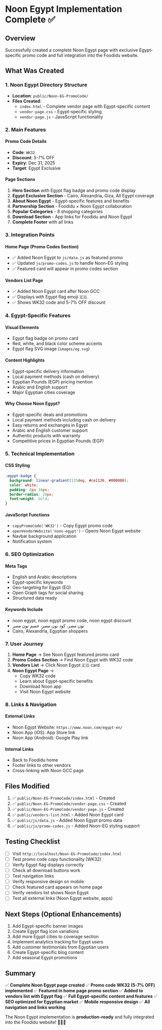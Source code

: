 # Noon Egypt Implementation Complete ✅

## Overview
Successfully created a complete Noon Egypt page with exclusive Egypt-specific promo code and full integration into the Foodidu website.

## What Was Created

### 1. **Noon Egypt Directory Structure**
- **Location**: `public/Noon-EG-PromoCode/`
- **Files Created**:
  - `index.html` - Complete vendor page with Egypt-specific content
  - `vendor-page.css` - Egypt-specific styling
  - `vendor-page.js` - JavaScript functionality

### 2. **Main Features**

#### Promo Code Details
- **Code**: `WK32`
- **Discount**: 5-7% OFF
- **Expiry**: Dec 31, 2025
- **Target**: Egypt Exclusive

#### Page Sections
1. **Hero Section** with Egypt flag badge and promo code display
2. **Egypt Exclusive Section** - Cairo, Alexandria, Giza, All Egypt coverage
3. **About Noon Egypt** - Egypt-specific features and benefits
4. **Partnership Section** - Foodidu × Noon Egypt collaboration
5. **Popular Categories** - 8 shopping categories
6. **Download Section** - App links for Foodidu and Noon Egypt
7. **Complete Footer** with all links

### 3. **Integration Points**

#### Home Page (Promo Codes Section)
- ✅ Added Noon Egypt to `js/data.js` as featured promo
- ✅ Updated `js/promo-codes.js` to handle Noon-EG styling
- ✅ Featured card will appear in promo codes section

#### Vendors List Page
- ✅ Added Noon Egypt card after Noon GCC
- ✅ Displays with Egypt flag emoji 🇪🇬
- ✅ Shows WK32 code and 5-7% OFF discount

### 4. **Egypt-Specific Features**

#### Visual Elements
- Egypt flag badge on promo card
- Red, white, and black color scheme accents
- Egypt flag SVG image (`images/eg.svg`)

#### Content Highlights
- Egypt-specific delivery information
- Local payment methods (cash on delivery)
- Egyptian Pounds (EGP) pricing mention
- Arabic and English support
- Major Egyptian cities coverage

#### Why Choose Noon Egypt?
- Egypt-specific deals and promotions
- Local payment methods including cash on delivery
- Easy returns and exchanges in Egypt
- Arabic and English customer support
- Authentic products with warranty
- Competitive prices in Egyptian Pounds (EGP)

### 5. **Technical Implementation**

#### CSS Styling
```css
.egypt-badge {
  background: linear-gradient(135deg, #ce1126, #000000);
  color: white;
  padding: 8px 16px;
  border-radius: 20px;
  font-weight: bold;
}
```

#### JavaScript Functions
- `copyPromoCode('WK32')` - Copy Egypt promo code
- `openVendorWebsite('noon-egypt')` - Opens Noon Egypt website
- Navbar background application
- Notification system

### 6. **SEO Optimization**

#### Meta Tags
- English and Arabic descriptions
- Egypt-specific keywords
- Geo-targeting for Egypt (EG)
- Open Graph tags for social sharing
- Structured data ready

#### Keywords Include
- noon egypt, noon egypt promo code, noon egypt discount
- نون مصر، كود نون مصر، خصم نون مصر
- Cairo, Alexandria, Egyptian shoppers

### 7. **User Journey**

1. **Home Page** → See Noon Egypt featured promo card
2. **Promo Codes Section** → Find Noon Egypt with WK32 code
3. **Vendors List** → Click Noon Egypt 🇪🇬 card
4. **Noon Egypt Page** → 
   - Copy WK32 code
   - Learn about Egypt-specific benefits
   - Download Noon app
   - Visit Noon Egypt website

### 8. **Links & Navigation**

#### External Links
- Noon Egypt Website: `https://www.noon.com/egypt-en/`
- Noon App (iOS): App Store link
- Noon App (Android): Google Play link

#### Internal Links
- Back to Foodidu home
- Footer links to other vendors
- Cross-linking with Noon GCC page

## Files Modified

1. ✅ `public/Noon-EG-PromoCode/index.html` - Created
2. ✅ `public/Noon-EG-PromoCode/vendor-page.css` - Created
3. ✅ `public/Noon-EG-PromoCode/vendor-page.js` - Created
4. ✅ `public/vendors-list.html` - Added Noon Egypt card
5. ✅ `public/js/data.js` - Added Noon Egypt promo data
6. ✅ `public/js/promo-codes.js` - Added Noon-EG styling support

## Testing Checklist

- [ ] Visit `http://localhost/Noon-EG-PromoCode/index.html`
- [ ] Test promo code copy functionality (WK32)
- [ ] Verify Egypt flag displays correctly
- [ ] Check all download buttons work
- [ ] Test navigation links
- [ ] Verify responsive design on mobile
- [ ] Check featured card appears on home page
- [ ] Verify vendors list shows Noon Egypt
- [ ] Test all external links (Noon Egypt website, apps)

## Next Steps (Optional Enhancements)

1. Add Egypt-specific banner images
2. Create Egypt flag icon variations
3. Add more Egypt cities to coverage section
4. Implement analytics tracking for Egypt users
5. Add customer testimonials from Egyptian users
6. Create Egypt-specific blog content
7. Add seasonal Egypt promotions

## Summary

✅ **Complete Noon Egypt page created**
✅ **Promo code WK32 (5-7% OFF) implemented**
✅ **Featured in home page promo section**
✅ **Added to vendors list with Egypt flag**
✅ **Full Egypt-specific content and features**
✅ **SEO optimized for Egyptian market**
✅ **Mobile responsive design**
✅ **All navigation and links working**

The Noon Egypt implementation is **production-ready** and fully integrated into the Foodidu website! 🎉🇪🇬
